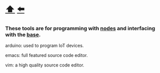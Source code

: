 # [:arrow_up:](/PROCESS.md) [:arrow_left:](/HUB.md)

### These tools are for programming with [nodes](/NODE.md) and interfacing with the [base](/BASE.md).

arduino: used to program IoT devices.

emacs: full featured source code editor.

vim: a high quality source code editor.
